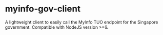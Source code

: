 # myinfo-gov-client
A lightweight client to easily call the MyInfo TUO endpoint for the Singapore government. Compatible with NodeJS version >=6.
